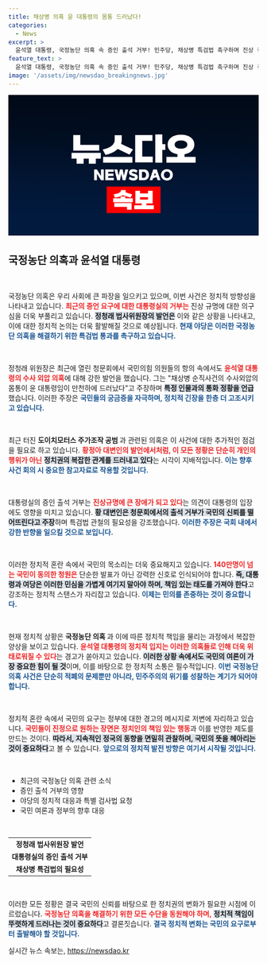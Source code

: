 ```yaml
---
title: 채상병 의혹 윤 대통령의 몸통 드러났다!
categories:
  - News
excerpt: >
  윤석열 대통령, 국정농단 의혹 속 증인 출석 거부! 민주당, 채상병 특검법 촉구하며 진상 규명 방해 지적. 국민의 분노는 가볍지 않다!
feature_text: >
  윤석열 대통령, 국정농단 의혹 속 증인 출석 거부! 민주당, 채상병 특검법 촉구하며 진상 규명 방해 지적. 국민의 분노는 가볍지 않다!
image: '/assets/img/newsdao_breakingnews.jpg'
---
```


<p><img src="/assets/img/newsdao_breakingnews.jpg" alt="ontimetimes 속보" /></p>

<h2 data-ke-size="size26">국정농단 의혹과 윤석열 대통령</h2>

<p data-ke-size="size16">&nbsp;</p>

<p>국정농단 의혹은 우리 사회에 큰 파장을 일으키고 있으며, 이번 사건은 정치적 방향성을 나타내고 있습니다. <b><span style="color: #ee2323;">최근의 증언 요구에 대한 대통령실의 거부는</span></b> 진상 규명에 대한 의구심을 더욱 부풀리고 있습니다. <b><span style="background-color: #21538527;">정청래 법사위원장의 발언은</span></b> 이와 같은 상황을 나타내고, 이에 대한 정치적 논의는 더욱 활발해질 것으로 예상됩니다. <b><span style="color: #1a5490;">현재 야당은 이러한 국정농단 의혹을 해결하기 위한 특검법 통과를 촉구하고 있습니다.</span></b></p>

<p data-ke-size="size16">&nbsp;</p>

<p>정청래 위원장은 최근에 열린 청문회에서 국민의힘 의원들의 항의 속에서도 <b><span style="color: #ee2323;">윤석열 대통령의 수사 외압 의혹</span></b>에 대해 강한 발언을 했습니다. 그는 "채상병 순직사건의 수사외압의 몸통이 윤 대통령임이 만천하에 드러났다"고 주장하며 <b><span style="background-color: #21538527;">특정 인물과의 통화 정황을 언급</span></b>했습니다. 이러한 주장은 <b><span style="color: #1a5490;">국민들의 궁금증을 자극하며, 정치적 긴장을 한층 더 고조시키고 있습니다.</span></b></p>

<p data-ke-size="size16">&nbsp;</p>

<p>최근 터진 <b>도이치모터스 주가조작 공범 </b>과 관련된 의혹은 이 사건에 대한 추가적인 점검을 필요로 하고 있습니다. <b><span style="color: #ee2323;">황정아 대변인의 발언에서처럼, 이 모든 정황은 단순히 개인의 행위가 아닌</span></b> <b><span style="background-color: #21538527;">정치권의 복잡한 관계를 드러내고 있다</span></b>는 시각이 지배적입니다. <b><span style="color: #1a5490;">이는 향후 사건 회의 시 중요한 참고자료로 작용할 것입니다.</span></b></p>

<p data-ke-size="size16">&nbsp;</p>

<p>대통령실의 증인 출석 거부는 <b><span style="color: #ee2323;">진상규명에 큰 장애가 되고 있다</span></b>는 의견이 대통령의 입장에도 영향을 미치고 있습니다. <b><span style="background-color: #21538527;">황 대변인은 청문회에서의 출석 거부가 국민의 신뢰를 떨어뜨린다고 주장</span></b>하며 특검법 관철의 필요성을 강조했습니다. <b><span style="color: #1a5490;">이러한 주장은 국회 내에서 강한 반향을 일으킬 것으로 보입니다.</span></b></p>

<p data-ke-size="size16">&nbsp;</p>

<p>이러한 정치적 혼란 속에서 국민의 목소리는 더욱 중요해지고 있습니다. <b><span style="color: #ee2323;">140만명이 넘는 국민이 동의한 청원은</span></b> 단순한 발표가 아닌 강력한 신호로 인식되어야 합니다. <b><span style="background-color: #21538527;">즉, 대통령과 여당은 이러한 민심을 가볍게 여기지 말아야 하며, 책임 있는 태도를 가져야 한다</span></b>고 강조하는 정치적 스탠스가 자리잡고 있습니다. <b><span style="color: #1a5490;">이제는 민의를 존중하는 것이 중요합니다.</span></b></p>

<p data-ke-size="size16">&nbsp;</p>

<p>현재 정치적 상황은 <b>국정농단 의혹 </b>과 이에 따른 정치적 책임을 물리는 과정에서 복잡한 양상을 보이고 있습니다. <b><span style="color: #ee2323;">윤석열 대통령의 정치적 입지는 이러한 의혹들로 인해 더욱 위태로워질 수 있다</span></b>는 경고가 쏟아지고 있습니다. <b><span style="background-color: #21538527;">이러한 상황 속에서도 국민의 여론이 가장 중요한 힘이 될 것</span></b>이며, 이를 바탕으로 한 정치적 소통은 필수적입니다. <b><span style="color: #1a5490;">이번 국정농단 의혹 사건은 단순히 적폐의 문제뿐만 아니라, 민주주의의 위기를 성찰하는 계기가 되어야 합니다.</span></b></p>

<p data-ke-size="size16">&nbsp;</p>

<p>정치적 혼란 속에서 국민의 요구는 정부에 대한 경고의 메시지로 저변에 자리하고 있습니다. <b><span style="color: #ee2323;">국민들이 진정으로 원하는 장면은 정치인의 책임 있는 행동</span></b>과 이를 반영한 제도를 만드는 것이다. <b><span style="background-color: #21538527;">따라서, 지속적인 정국의 동향을 면밀히 관찰하며, 국민의 뜻을 헤아리는 것이 중요하다</span></b>고 볼 수 있습니다. <b><span style="color: #1a5490;">앞으로의 정치적 발전 방향은 여기서 시작될 것입니다.</span></b></p>

<p data-ke-size="size16">&nbsp;</p>

<ul>
    <li>최근의 국정농단 의혹 관련 소식</li>
    <li>증인 출석 거부의 영향</li>
    <li>야당의 정치적 대응과 특별 검사법 요청</li>
    <li>국민 여론과 정부의 향후 대응</li>
</ul>

<p data-ke-size="size16">&nbsp;</p>

<table style="width: 100%; border-collapse: collapse;">
    <tr>
        <td style="text-align: center; height: 17px;"><b>정청래 법사위원장 발언</b></td>
    </tr>
    <tr>
        <td style="text-align: center; height: 17px;"><b>대통령실의 증인 출석 거부</b></td>
    </tr>
    <tr>
        <td style="text-align: center; height: 17px;"><b>채상병 특검법의 필요성</b></td>
    </tr>
</table>

<p data-ke-size="size16">&nbsp;</p>

<p>이러한 모든 정황은 결국 국민의 신뢰를 바탕으로 한 정치권의 변화가 필요한 시점에 이르렀습니다. <b><span style="color: #ee2323;">국정농단 의혹을 해결하기 위한 모든 수단을 동원해야 하며,</span></b> <b><span style="background-color: #21538527;">정치적 책임이 뚜렷하게 드러나는 것이 중요하다</span></b>고 결론짓습니다. <b><span style="color: #1a5490;">결국 정치적 변화는 국민의 요구로부터 출발해야 할 것입니다.</span></b></p>
실시간 뉴스 속보는, <a href="https://newsdao.kr" rel="dofollow">https://newsdao.kr</a>



